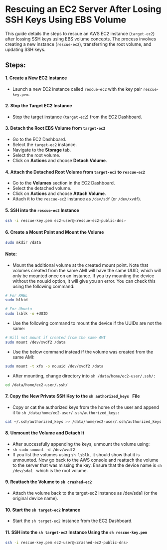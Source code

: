 # Rescuing an EC2 Server After Losing SSH Keys Using EBS Volume

This guide details the steps to rescue an AWS EC2 instance (`target-ec2`) after lossing SSH keys using EBS volume concepts. The process involves creating a new instance (`rescue-ec2`), transferring the root volume, and updating SSH keys.


## Steps:

#### 1.  Create a New EC2 Instance
- Launch a new EC2 instance called `rescue-ec2` with the key pair `rescue-key.pem`.

#### 2. Stop the Target EC2 Instance
- Stop the target instance (`target-ec2`) from the EC2 Dashboard.

#### 3. Detach the Root EBS Volume from `target-ec2`
- Go to the EC2 Dashboard.
- Select the `target-ec2` instance.
- Navigate to the **Storage** tab.
- Select the root volume.
- Click on **Actions** and choose **Detach Volume**.

#### 4. Attach the Detached Root Volume from `target-ec2` to `rescue-ec2`
- Go to the **Volumes** section in the EC2 Dashboard.
- Select the detached volume.
- Click on **Actions** and choose **Attach Volume**.
- Attach it to the `rescue-ec2` instance as `/dev/sdf` (or `/dev/xvdf`).

#### 5. SSH into the `rescue-ec2` Instance
```sh
ssh -i rescue-key.pem ec2-user@<rescue-ec2-public-dns>
```

#### 6. Create a Mount Point and Mount the Volume
```sh
sudo mkdir /data
```
#### Note: 
- Mount the additional volume at the created mount point. Note that volumes created from the same AMI will have the same UUID, which will only be mounted once on an instance. If you try mounting the device without the nouuid option, it will give you an error. You can check this using the following command:
```sh
# For RHEL
sudo blkid 

# For Ubuntu
sudo lsblk -o +UUID
```

- Use the following command to mount the device if the UUIDs are not the same:
```sh
# Will not mount if created from the same AMI
sudo mount /dev/xvdf2 /data
```

- Use the below command instead if the volume was created from the same AMI:
```sh
sudo mount -t xfs -o nouuid /dev/xvdf2 /data
```

- After mounting, change directory into ```sh /data/home/ec2-user/.ssh/:```
```sh
cd /data/home/ec2-user/.ssh/
```


#### 7. Copy the New Private SSH Key to the ```sh authorized_keys ``` File
- Copy or cat the authorized keys from the home of the user and append it to ```sh /data/home/ec2-user/.ssh/authorized_keys: ```
```sh
cat ~/.ssh/authorized_keys >> /data/home/ec2-user/.ssh/authorized_keys
```

#### 8. Unmount the Volume and Detach It
- After successfully appending the keys, unmount the volume using:
- ```sh sudo umount -d /dev/xvdf2 ```
- If you list the volumes using ```sh lsblk,``` it should show that it is unmounted. Now go back to the AWS console and reattach the volume to the server that was missing the key. Ensure that the device name is ```sh /dev/sda1 ``` which is the root volume.

#### 9. Reattach the Volume to ```sh crashed-ec2 ```
- Attach the volume back to the target-ec2 instance as /dev/sda1 (or the original device name).

#### 10. Start the ```sh target-ec2``` Instance
- Start the ```sh target-ec2``` instance from the EC2 Dashboard.

#### 11. SSH into the ```sh target-ec2``` Instance Using the ```sh rescue-key.pem```
```sh
ssh -i rescue-key.pem ec2-user@<crashed-ec2-public-dns>
```
